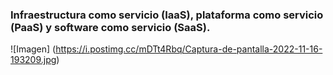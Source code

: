 ### Infraestructura como servicio (IaaS), plataforma como servicio (PaaS) y software como servicio (SaaS). 
![Imagen] (https://i.postimg.cc/mDTt4Rbq/Captura-de-pantalla-2022-11-16-193209.jpg)